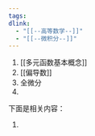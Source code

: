 ```yaml
---
tags: 
dlink:
  - "[[--高等数学--]]"
  - "[[--微积分--]]"
---
```

1. [[多元函数基本概念]]
2. [[偏导数]]
3. 全微分
4. 



下面是相关内容：


1. 
